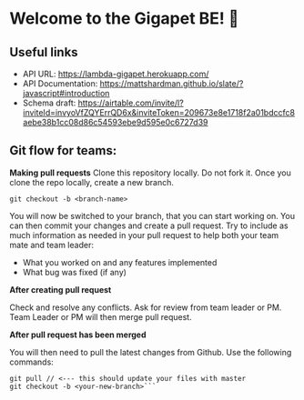 # Welcome to the Gigapet BE! 🐾

## Useful links

- API URL: https://lambda-gigapet.herokuapp.com/
- API Documentation: https://mattshardman.github.io/slate/?javascript#introduction
- Schema draft: https://airtable.com/invite/l?inviteId=invyoVfZQYErrQD6x&inviteToken=209673e8e1718f2a01bdccfc8aebe38b1cc08d86c54593ebe9d595e0c6727d39

## Git flow for teams:

**Making pull requests**
Clone this repository locally. Do not fork it. Once you clone the repo locally, create a new branch.

`git checkout -b <branch-name>`

You will now be switched to your branch, that you can start working on. You can then commit your changes and create a pull request. Try to include as much information as needed in your pull request to help both your team mate and team leader:

- What you worked on and any features implemented
- What bug was fixed (if any)

**After creating pull request**

Check and resolve any conflicts. Ask for review from team leader or PM. Team Leader or PM will then merge pull request.

**After pull request has been merged**

You will then need to pull the latest changes from Github. Use the following commands:

````git checkout master
git pull // <--- this should update your files with master
git checkout -b <your-new-branch>```
````
